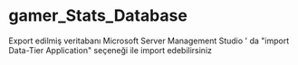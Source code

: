 # gamer_Stats_Database
Export edilmiş veritabanı Microsoft Server Management Studio ' da "import Data-Tier Application" seçeneği ile import edebilirsiniz
